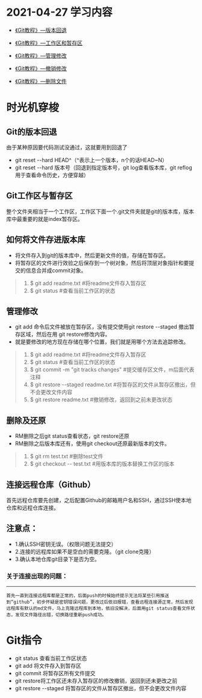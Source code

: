 ﻿# 2021-04-27 学习内容

* [《Git教程》—版本回退](https://www.liaoxuefeng.com/wiki/896043488029600/896954074659008)
* [《Git教程》—工作区和暂存区](https://www.liaoxuefeng.com/wiki/896043488029600/897271968352576)
* [《Git教程》—管理修改](https://www.liaoxuefeng.com/wiki/896043488029600/897884457270432)

* [《Git教程》—撤销修改](https://www.liaoxuefeng.com/wiki/896043488029600/897889638509536)
* [《Git教程》—删除文件](https://www.liaoxuefeng.com/wiki/896043488029600/900002180232448)
# 时光机穿梭
## Git的版本回退
 由于某种原因要代码测试没通过，这就要用到回退了
* git reset --hard HEAD^（^表示上一个版本，n个的话HEAD~N）
* git reset --hard 版本号（回退到指定版本号，git log查看版本库，git reflog用于查看命令历史，方便穿越）
 
## Git工作区与暂存区
 整个文件夹相当于一个工作区，工作区下面一个.git文件夹就是git的版本库，版本库中最重要的就是index暂存区。

## 如何将文件存进版本库
 * 将文件存入到git的版本库中，然后更新文件的值，存储在暂存区。
 * 将暂存区的文件进行效验之后保存到一个树对象，然后将顶层对象指针和要提交的信息合并成commit对象。
  >1. $ git add readme.txt  #将readme文件存入暂存区
  >2. $ git status          #查看当前工作区的状态 
 
## 管理修改
 * git add 命令后文件被放在暂存区，没有提交使用git restore --staged 撤出暂存区域，然后在用 git restore修改内容。
 * 就是要修改的地方现在存储在哪个位置，我们就是用哪个方法去追踪修改。
>1. $ git add readme.txt  #将readme文件存入暂存区
>2. $ git status          #查看当前工作区的状态 
>3. $ git commit -m "git tracks changes" #提交缓存区文件，m后面代表注释
>4. $ git restore --staged readme.txt #将暂存区的文件从暂存区撤出，但不会更改文件内容
>5. $ git restore readme.txt #撤销修改，返回到之前未更改状态

## 删除及还原
 * RM删除之后git status查看状态，git restore还原
 * RM删除之后版本库还有，使用git checkout还原最新版本的文件。
 >1. $ git rm test.txt #删除test文件
 >2. $ git checkout -- test.txt #用版本库的版本替换工作区的版本

## 连接远程仓库（Github）
 首先远程仓库要先创建，之后配置Github的邮箱用户名和SSH，通过SSH使本地仓库和远程仓库连接。
## 注意点：
* 1.确认SSH密钥无误。（权限问题无法提交）
* 2.连接的远程库如果不是空白的需要克隆。（git clone克隆）
* 3.确认本地仓库git目录下是否为空。

### 关于连接出现的问题：
***
    首先一直到连接远程库都是正常的，后面push的时候始终提示无法将某些引用推送到“github”，初步怀疑是密钥错误问题，更改过后依旧报错，查看远程连接源正常，然后发现远程库有默认的md文件，马上克隆远程库到本地，依旧没解决，后面用git status查看文件状态，发现文件路径出错，切换路径重新push成功。

# Git指令
 * git status 查看当前工作区状态
 * git add    将文件存入到暂存区
 * git commit 将暂存区所有文件提交
 * git restore将工作区还未存入暂存区的修改撤销，返回到还未更改之前
 * git restore --staged 将暂存区的文件从暂存区撤出，但不会更改文件内容
 
